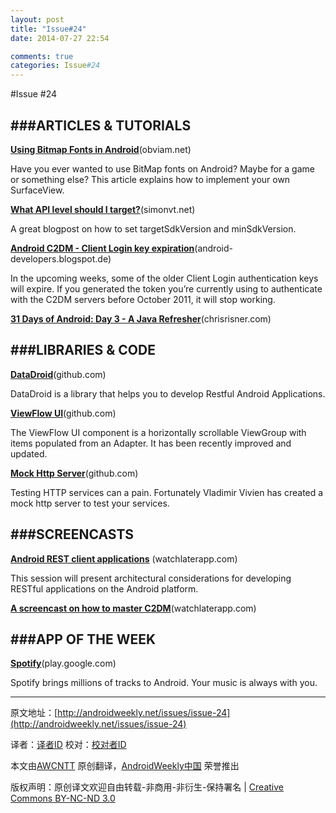 ```yaml
---
layout: post
title: "Issue#24"
date: 2014-07-27 22:54

comments: true
categories: Issue#24
---
```


#Issue #24

###ARTICLES & TUTORIALS
---

[**Using Bitmap Fonts in Android**](http://obviam.net/index.php/using-bitmap-fonts-in-android/)(obviam.net)

Have you ever wanted to use BitMap fonts on Android? Maybe for a game or something else? This article explains how to implement your own SurfaceView.

 
[**What API level should I target?**](http://simonvt.net/2012/02/07/what-api-level-should-i-target/)(simonvt.net)

A great blogpost on how to set targetSdkVersion and minSdkVersion.

[**Android C2DM - Client Login key expiration**](http://android-developers.blogspot.de/2012/04/android-c2dm-client-login-key.html)(android-developers.blogspot.de)

In the upcoming weeks, some of the older Client Login authentication keys will expire. If you generated the token you’re currently using to authenticate with the C2DM servers before October 2011, it will stop working.

[**31 Days of Android: Day 3 - A Java Refresher**](http://chrisrisner.com/31-Days-of-Android--Day-3---A-Java-Refresher)(chrisrisner.com)

###LIBRARIES & CODE
---

[**DataDroid**](https://github.com/foxykeep/datadroid)(github.com)

DataDroid is a library that helps you to develop Restful Android Applications.

[**ViewFlow UI**](https://github.com/pakerfeldt/android-viewflow)(github.com)

The ViewFlow UI component is a horizontally scrollable ViewGroup with items populated from an Adapter. It has been recently improved and updated.

[**Mock Http Server**](https://github.com/vladimirvivien/workbench/tree/master/android-tutorials/MockHttpServer)(github.com)

Testing HTTP services can a pain. Fortunately Vladimir Vivien has created a mock http server to test your services.

###SCREENCASTS
---

[**Android REST client applications**](http://watchlaterapp.com/wEP) (watchlaterapp.com)

This session will present architectural considerations for developing RESTful applications on the Android platform.

 
[**A screencast on how to master C2DM**](http://watchlaterapp.com/arYY)(watchlaterapp.com)

###APP OF THE WEEK
---

[**Spotify**](https://play.google.com/store/apps/details?id=com.spotify.mobile.android.ui&feature=search_result&hl=en)(play.google.com)

Spotify brings millions of tracks to Android. Your music is always with you.


---


原文地址：[http://androidweekly.net/issues/issue-24](http://androidweekly.net/issues/issue-24)

译者：[译者ID](https://github.com/译者ID) 校对：[校对者ID](https://github.com/校对者ID)

本文由[AWCNTT](https://github.com/AWCNTT) 原创翻译，[AndroidWeekly中国](http://www.androidweekly.cn/) 荣誉推出

版权声明：原创译文欢迎自由转载-非商用-非衍生-保持署名 | [Creative Commons BY-NC-ND 3.0](http://creativecommons.org/licenses/by-nc-nd/3.0/deed.zh)